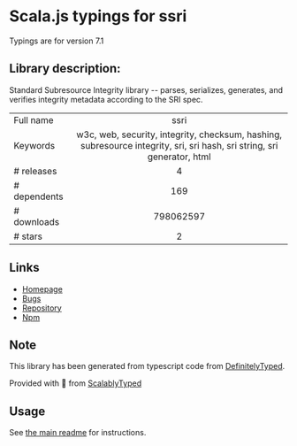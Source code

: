 
# Scala.js typings for ssri

Typings are for version 7.1

## Library description:
Standard Subresource Integrity library -- parses, serializes, generates, and verifies integrity metadata according to the SRI spec.

|                    |                 |
| ------------------ | :-------------: |
| Full name          | ssri |
| Keywords           | w3c, web, security, integrity, checksum, hashing, subresource integrity, sri, sri hash, sri string, sri generator, html |
| # releases         | 4 |
| # dependents       | 169 |
| # downloads        | 798062597 |
| # stars            | 2 |

## Links
- [Homepage](https://github.com/npm/ssri#readme)
- [Bugs](https://github.com/npm/ssri/issues)
- [Repository](https://github.com/npm/ssri)
- [Npm](https://www.npmjs.com/package/ssri)
    


## Note
This library has been generated from typescript code from [DefinitelyTyped](https://definitelytyped.org).

Provided with :purple_heart: from [ScalablyTyped](https://github.com/oyvindberg/ScalablyTyped)

## Usage
See [the main readme](../../readme.md) for instructions.


